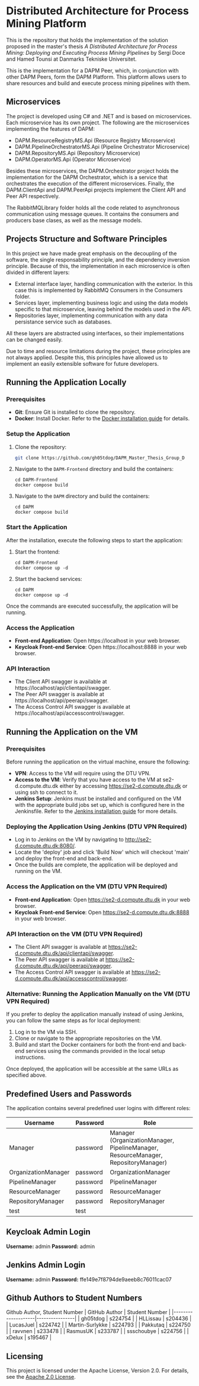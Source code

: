 # Distributed Architecture for Process Mining Platform
This is the repository that holds the implementation of the solution proposed in the master's thesis *A Distributed Architecture for Process Mining: Deploying and Executing Process Mining Pipelines* by Sergi Doce and Hamed Tounsi at Danmarks Tekniske Universitet.

This is the implementation for a DAPM Peer, which, in conjunction with other DAPM Peers, form the DAPM Platform. This platform allows users to share resources and build and execute process mining pipelines with them. 

## Microservices
The project is developed using C# and .NET and is based on microservices. Each microservice has its own project. The following are the microservices implementing the features of DAPM:

- DAPM.ResourceRegistryMS.Api (Resource Registry Microservice)
- DAPM.PipelineOrchestratorMS.Api (Pipeline Orchestrator Microservice)
- DAPM.RepositoryMS.Api (Repository Microservice)
- DAPM.OperatorMS.Api (Operator Microservice)

Besides these microservices, the DAPM.Orchestrator project holds the implementation for the DAPM Orchestrator, which is a service that orchestrates the execution of the different microservices. Finally, the DAPM.ClientApi and DAPM.PeerApi projects implement the Client API and Peer API respectively.

The RabbitMQLibrary folder holds all the code related to asynchronous communication using message queues. It contains the consumers and producers base clases, as well as the message models.

## Projects Structure and Software Principles
In this project we have made great emphasis on the decoupling of the software, the single responsability principle, and the dependency inversion principle. Because of this, the implementation in each microservice is often divided in different layers:

- External interface layer, handling communication with the exterior. In this case this is implemented by RabbitMQ Consumers in the Consumers folder.
- Services layer, implementing business logic and using the data models specific to that microservice, leaving behind the models used in the API.
- Repositories layer, implementing communication with any data persistance service such as databases.

All these layers are abstracted using interfaces, so their implementations can be changed easily.

Due to time and resource limitations during the project, these principles are not always applied. Despite this, this principles have allowed us to implement an easily extensible software for future developers.

## Running the Application Locally

### Prerequisites

- **Git**: Ensure Git is installed to clone the repository.
- **Docker**: Install Docker. Refer to the [Docker installation guide](https://docs.docker.com/engine/install/) for details.

### Setup the Application

1. Clone the repository:
   ```bash
   git clone https://github.com/gh05tdog/DAPM_Master_Thesis_Group_D
   ```

2. Navigate to the `DAPM-Frontend` directory and build the containers:
   ```
   cd DAPM-Frontend
   docker compose build
   ```

3. Navigate to the `DAPM` directory and build the containers:
   ```
   cd DAPM
   docker compose build
   ```

### Start the Application

After the installation, execute the following steps to start the application:

1. Start the frontend:
   ```
   cd DAPM-Frontend
   docker compose up -d
   ```

2. Start the backend services:
   ```
   cd DAPM
   docker compose up -d
   ```

Once the commands are executed successfully, the application will be running.

### Access the Application

- **Front-end Application**: Open https://localhost in your web browser.
- **Keycloak Front-end Service**: Open https://localhost:8888 in your web browser.

### API Interaction

- The Client API swagger is available at https://localhost/api/clientapi/swagger.
- The Peer API swagger is available at https://localhost/api/peerapi/swagger.
- The Access Control API swagger is available at https://localhost/api/accesscontrol/swagger.

## Running the Application on the VM

### Prerequisites
Before running the application on the virtual machine, ensure the following:
- **VPN**: Access to the VM will require using the DTU VPN.
- **Access to the VM**: Verify that you have access to the VM at se2-d.compute.dtu.dk either by accessing https://se2-d.compute.dtu.dk or using ssh to connect to it.
- **Jenkins Setup**: Jenkins must be installed and configured on the VM with the appropriate build jobs set up, which is configured here in the Jenkinsfile. Refer to the [Jenkins installation guide](https://www.jenkins.io/doc/book/installing/) for more details.

### Deploying the Application Using Jenkins (DTU VPN Required)
- Log in to Jenkins on the VM by navigating to http://se2-d.compute.dtu.dk:8080/.
- Locate the 'deploy' job and click 'Build Now' which will checkout 'main' and deploy the front-end and back-end.
- Once the builds are complete, the application will be deployed and running on the VM.

### Access the Application on the VM (DTU VPN Required)

- **Front-end Application**: Open https://se2-d.compute.dtu.dk in your web browser.
- **Keycloak Front-end Service**: Open https://se2-d.compute.dtu.dk:8888 in your web browser.

### API Interaction on the VM (DTU VPN Required)

- The Client API swagger is available at https://se2-d.compute.dtu.dk/api/clientapi/swagger.
- The Peer API swagger is available at https://se2-d.compute.dtu.dk/api/peerapi/swagger.
- The Access Control API swagger is available at https://se2-d.compute.dtu.dk/api/accesscontrol/swagger.

### Alternative: Running the Application Manually on the VM (DTU VPN Required)
If you prefer to deploy the application manually instead of using Jenkins, you can follow the same steps as for local deployment:

1. Log in to the VM via SSH.
2. Clone or navigate to the appropriate repositories on the VM.
3. Build and start the Docker containers for both the front-end and back-end services using the commands provided in the local setup instructions.

Once deployed, the application will be accessible at the same URLs as specified above.

## Predefined Users and Passwords

The application contains several predefined user logins with different roles:

| Username           | Password  | Role                                                                 |
|--------------------|-----------|----------------------------------------------------------------------|
| Manager            | password  | Manager (OrganizationManager, PipelineManager, ResourceManager, RepositoryManager) |
| OrganizationManager| password  | OrganizationManager                                                 |
| PipelineManager    | password  | PipelineManager                                                     |
| ResourceManager    | password  | ResourceManager                                                     |
| RepositoryManager  | password  | RepositoryManager                                                   |
| test               | test      |                                                                      |

## Keycloak Admin Login
**Username:** admin
**Password:** admin

## Jenkins Admin Login
**Username:** admin
**Password:** ffe149e7f8794de9aeeb8c76011cac07

## Github Authors to Student Numbers

Github Author, Student Number
| GitHub Author     | Student Number |
|--------------------|----------------|
| gh05tdog          | s224754        |
| HLLissau          | s204436        |
| LucasJuel         | s224742        |
| Martin-Surlykke   | s224793        |
| Pakkutaq          | s224750        |
| ravvnen           | s233478        |
| RasmusUK          | s233787        |
| ssschoubye        | s224756        |
| xDelux            | s195467        |

## Licensing

This project is licensed under the Apache License, Version 2.0. For details, see the [Apache 2.0 License](https://www.apache.org/licenses/LICENSE-2.0).

